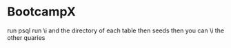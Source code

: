 # BootcampX

run psql
run \i and the directory of each table then seeds then you can \i the other quaries 

